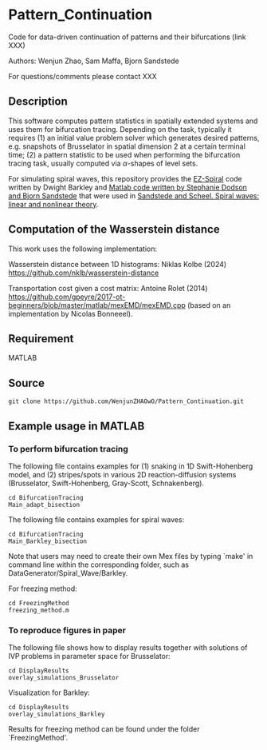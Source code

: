 # Pattern_Continuation

Code for data-driven continuation of patterns and their bifurcations (link XXX)

Authors: Wenjun Zhao, Sam Maffa, Bjorn Sandstede

For questions/comments please contact XXX

## Description

This software computes pattern statistics in spatially extended systems and uses them for bifurcation tracing. Depending on the task, typically it requires (1) an initial value problem solver which generates desired patterns, e.g. snapshots of Brusselator in spatial dimension 2 at a certain terminal time; (2) a pattern statistic to be used when performing the bifurcation tracing task, usually computed via $\alpha$-shapes of level sets.

For simulating spiral waves, this repository provides the [EZ-Spiral](http://homepages.warwick.ac.uk/~masax/Software/ez_software.html) code written by Dwight Barkley and [Matlab code written by Stephanie Dodson and Bjorn Sandstede](https://github.com/sandstede-lab/Spiral-Waves-Boundary-Sinks-and-Spectra) that were used in [Sandstede and Scheel. Spiral waves: linear and nonlinear theory](http://bjornsandstede.com/publications.html).

## Computation of the Wasserstein distance

This work uses the following implementation:

Wasserstein distance between 1D histograms: Niklas Kolbe (2024) https://github.com/nklb/wasserstein-distance

Transportation cost given a cost matrix: Antoine Rolet (2014) https://github.com/gpeyre/2017-ot-beginners/blob/master/matlab/mexEMD/mexEMD.cpp (based on an implementation by Nicolas Bonneeel).


## Requirement

MATLAB

## Source

```
git clone https://github.com/WenjunZHAOwO/Pattern_Continuation.git
```

## Example usage in MATLAB

### To perform bifurcation tracing

The following file contains examples for (1) snaking in 1D Swift-Hohenberg model, and (2) stripes/spots in various 2D reaction-diffusion systems (Brusselator, Swift-Hohenberg, Gray-Scott, Schnakenberg).

```
cd BifurcationTracing
Main_adapt_bisection
```

The following file contains examples for spiral waves:
```
cd BifurcationTracing
Main_Barkley_bisection
```
Note that users may need to create their own Mex files by typing `make' in command line within the corresponding folder, such as DataGenerator/Spiral_Wave/Barkley.

For freezing method:

```
cd FreezingMethod
freezing_method.m
```


### To reproduce figures in paper

The following file shows how to display results together with solutions of IVP problems in parameter space for Brusselator:

```
cd DisplayResults
overlay_simulations_Brusselator
```
Visualization for Barkley:
```
cd DisplayResults
overlay_simulations_Barkley
```

Results for freezing method can be found under the folder `FreezingMethod'.





